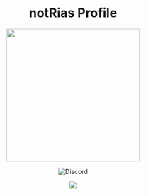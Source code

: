 <h1 align="center">notRias Profile</h1>

<p align="center">
  <img width="300" height="300" src="https://cdn.discordapp.com/attachments/773593526239756338/796784475492581399/da44c5cff10d7934a8fa46023a0561a0.jpg">
</p>

<p align="center">
<img alt="Discord" src="https://img.shields.io/discord/779689684690272286?color=%23000000&label=Discord&logo=Discord&logoColor=%236300bf&style=for-the-badge">
</p>

<p align="center">
<a href="https://github.com/anuraghazra/github-readme-stats">
  <img align="center" src="https://github-readme-stats.vercel.app/api?username=notRias&count_private=true&theme=midnight-purple" />
</a>
</p>
<!--
**notRias/notRias** is a ✨ _special_ ✨ repository because its `README.md` (this file) appears on your GitHub profile.

Here are some ideas to get you started:

- 🔭 I’m currently working on ...
- 🌱 I’m currently learning ...
- 👯 I’m looking to collaborate on ...
- 🤔 I’m looking for help with ...
- 💬 Ask me about ...
- 📫 How to reach me: ...
- 😄 Pronouns: ...
- ⚡ Fun fact: ...
-->
